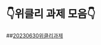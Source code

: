 # 👇위클리 과제 모음👇


##[20230630위클리과제](https://github.com/jangyeohoon/weeklyWork/tree/main/iOS_072_Jangyeohoon)
